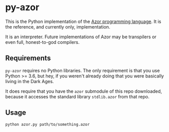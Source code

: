 # py-azor

This is the Python implementation of the [Azor programming language](https://github.com/cstuartroe/azor). It is the reference, and currently only,
implementation.

It is an interpreter. Future implementations of Azor may be transpilers or even full, honest-to-god compilers.

## Requirements

`py-azor` requires no Python libraries. The only requirement is that you use Python >= 3.6, but hey, if you weren't already doing that
you were basically living in the Dark Ages.

It does require that you have the `azor` submodule of this repo downloaded, because it accesses the standard library `stdlib.azor` from that repo.

## Usage

`python azor.py path/to/something.azor`

